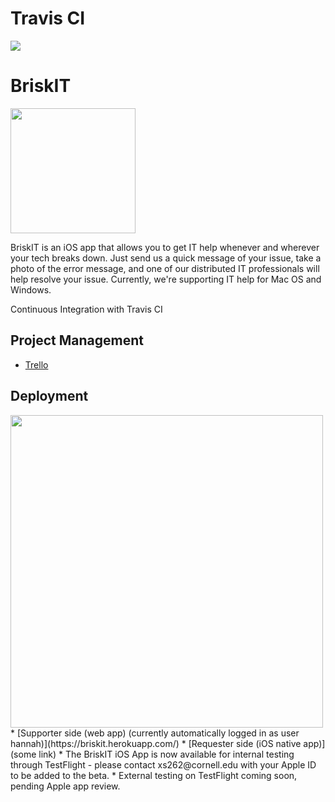 # Travis CI
<img src="https://travis-ci.org/jadami10/ITHelp.svg?branch=master">

# BriskIT
<img src="http://jadami10.github.io/ITHelp/git_logo.png" width=200px>

BriskIT is an iOS app that allows you to get IT help whenever and wherever your tech breaks down. Just send us a quick message of your issue, take a photo of the error message, and one of our distributed IT professionals will help resolve your issue. Currently, we're supporting IT help for Mac OS and Windows.

Continuous Integration with Travis CI

## Project Management
* [Trello](https://trello.com/b/Bb9gVAFI/ithelp-app)

## Deployment
<img src="http://jadami10.github.io/ITHelp/mock.png" width=500px>
* [Supporter side (web app) (currently automatically logged in as user hannah)](https://briskit.herokuapp.com/)
* [Requester side (iOS native app)](some link)
* The BriskIT iOS App is now available for internal testing through TestFlight - please contact xs262@cornell.edu with your Apple ID to be added to the beta.
* External testing on TestFlight coming soon, pending Apple app review.
